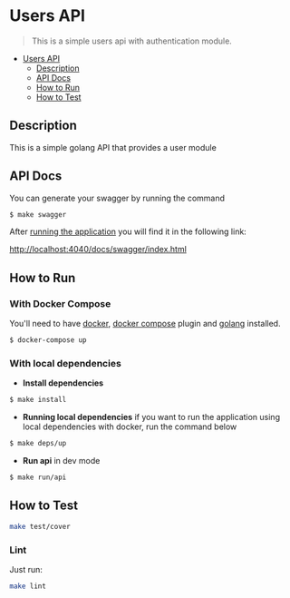 # Users API
> This is a simple users api with authentication module.

- [Users API](#users-api)
  - [Description](#description)
  - [API Docs](#api-docs)
  - [How to Run](#how-to-run)
  - [How to Test](#how-to-test)

## Description

This is a simple golang API that provides a user module

## API Docs

You can generate your swagger by running the command

```bash
$ make swagger
```

After [running the application](#how-to-run) you will find it in the following link:

<http://localhost:4040/docs/swagger/index.html>

## How to Run

### With Docker Compose

You'll need to have [docker](https://docs.docker.com/engine/install/ubuntu/), [docker compose](https://docs.docker.com/compose/cli-command/#install-on-linux) plugin and [golang](https://go.dev/doc/install) installed.

```bash
$ docker-compose up
```

### With local dependencies

* **Install dependencies**

```bash
$ make install
```

* **Running local dependencies** if you want to run the application using local dependencies with docker, run the command below

```bash
$ make deps/up
```

* **Run api** in dev mode

```bash
$ make run/api
```

## How to Test

```bash
make test/cover
```

### Lint

Just run:

```bash
make lint
```
